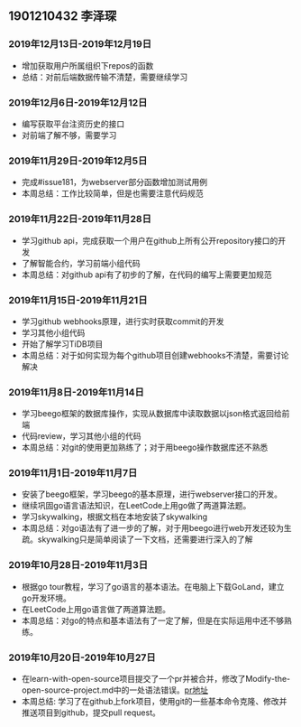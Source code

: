 ## 1901210432 李泽琛

### 2019年12月13日-2019年12月19日

* 增加获取用户所属组织下repos的函数
* 总结：对前后端数据传输不清楚，需要继续学习

### 2019年12月6日-2019年12月12日

* 编写获取平台注资历史的接口
* 对前端了解不够，需要学习

### 2019年11月29日-2019年12月5日

* 完成#issue181，为webserver部分函数增加测试用例
* 本周总结：工作比较简单，但是也需要注意代码规范

### 2019年11月22日-2019年11月28日

* 学习github api，完成获取一个用户在github上所有公开repository接口的开发
* 了解智能合约，学习前端小组代码
* 本周总结：对github api有了初步的了解，在代码的编写上需要更加规范

### 2019年11月15日-2019年11月21日

* 学习github webhooks原理，进行实时获取commit的开发
* 学习其他小组代码
* 开始了解学习TiDB项目
* 本周总结：对于如何实现为每个github项目创建webhooks不清楚，需要讨论解决

### 2019年11月8日-2019年11月14日

* 学习beego框架的数据库操作，实现从数据库中读取数据以json格式返回给前端
* 代码review，学习其他小组的代码
* 本周总结：对git的使用更加熟练了；对于用beego操作数据库还不熟悉
### 2019年11月1日-2019年11月7日

* 安装了beego框架，学习beego的基本原理，进行webserver接口的开发。
* 继续巩固go语言语法知识，在LeetCode上用go做了两道算法题。
* 学习skywalking，根据文档在本地安装了skywalking
* 本周总结：对go语法有了进一步的了解，对于用beego进行web开发还较为生疏。skywalking只是简单阅读了一下文档，还需要进行深入的了解
### 2019年10月28日-2019年11月3日

* 根据go tour教程，学习了go语言的基本语法。在电脑上下载GoLand，建立go开发环境。
* 在LeetCode上用go语言做了两道算法题。
* 本周总结：对go的特点和基本语法有了一定了解，但是在实际运用中还不够熟练。
### 2019年10月20日-2019年10月27日

* 在learn-with-open-source项目提交了一个pr并被合并，修改了Modify-the-open-source-project.md中的一处语法错误。[pr地址](https://github.com/zhuangbiaowei/learn-with-open-source/pull/100)
* 本周总结: 学习了在github上fork项目，使用git的一些基本命令克隆、修改并推送项目到github，提交pull request。
 
